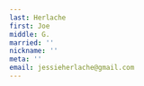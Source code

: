 ```yaml
---
last: Herlache
first: Joe
middle: G.
married: ''
nickname: ''
meta: ''
email: jessieherlache@gmail.com
---
```

